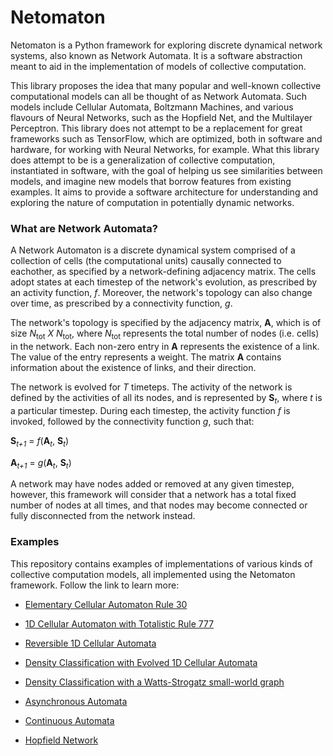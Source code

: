 Netomaton
=========

Netomaton is a Python framework for exploring discrete dynamical network
systems, also known as Network Automata. It is a software abstraction
meant to aid in the implementation of models of collective computation.

This library proposes the idea that many popular and well-known
collective computational models can all be thought of as Network Automata.
Such models include Cellular Automata, Boltzmann Machines, and various
flavours of Neural Networks, such as the Hopfield Net, and the Multilayer
Perceptron. This library does not attempt to be a replacement for great
frameworks such as TensorFlow, which are optimized, both in software and
hardware, for working with Neural Networks, for example. What this library
does attempt to be is a generalization of collective computation,
instantiated in software, with the goal of helping us see similarities
between models, and imagine new models that borrow features from existing
examples. It aims to provide a software architecture for understanding
and exploring the nature of computation in potentially dynamic networks.

### What are Network Automata?

A Network Automaton is a discrete dynamical system comprised of a collection
of cells (the computational units) causally connected to eachother, as
specified by a network-defining adjacency matrix. The cells adopt states
at each timestep of the network's evolution, as prescribed by an activity
function, *f*. Moreover, the network's topology can also change over time, as
prescribed by a connectivity function, *g*.

The network's topology is specified by the adjacency matrix, **A**, which
is of size _N_<sub>tot</sub> *X* _N_<sub>tot</sub>, where _N_<sub>tot</sub>
represents the total number of nodes (i.e. cells) in the network. Each
non-zero entry in **A** represents the existence of a link. The value of
the entry represents a weight. The matrix **A** contains information about
the existence of links, and their direction.

The network is evolved for *T* timeteps. The activity of the network is
defined by the activities of all its nodes, and is represented by **S**<sub>*t*</sub>,
where *t* is a particular timestep. During each timestep, the activity
function *f* is invoked, followed by the connectivity function *g*, such
that:

**S**<sub>*t+1*</sub> = *f*(**A**<sub>*t*</sub>, **S**<sub>*t*</sub>)

**A**<sub>*t+1*</sub> = *g*(**A**<sub>*t*</sub>, **S**<sub>*t*</sub>)


A network may have nodes added or removed at any given timestep, however,
this framework will consider that a network has a total fixed number of
nodes at all times, and that nodes may become connected or fully
disconnected from the network instead.

### Examples

This repository contains examples of implementations of
various kinds of collective computation models, all implemented using
the Netomaton framework. Follow the link to learn more:

* [Elementary Cellular Automaton Rule 30](https://github.com/lantunes/netomaton/blob/master/demos/elementary_ca/README.md)

* [1D Cellular Automaton with Totalistic Rule 777](https://github.com/lantunes/netomaton/blob/master/demos/totalistic_ca/README.md)

* [Reversible 1D Cellular Automata](https://github.com/lantunes/netomaton/blob/master/demos/reversible_ca/README.md)

* [Density Classification with Evolved 1D Cellular Automata](https://github.com/lantunes/netomaton/blob/master/demos/ca_density_classification/README.md)

* [Density Classification with a Watts-Strogatz small-world graph](https://github.com/lantunes/netomaton/blob/master/demos/small_world_density_classification/README.md)

* [Asynchronous Automata](https://github.com/lantunes/netomaton/blob/master/demos/asynchronous_automata/README.md)

* [Continuous Automata](https://github.com/lantunes/netomaton/blob/master/demos/continuous_automata/README.md)

* [Hopfield Network](https://github.com/lantunes/netomaton/blob/master/demos/hopfield_net/README.md)

